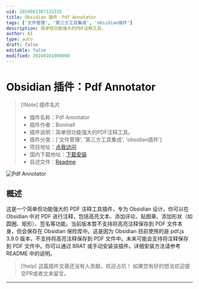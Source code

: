 ```yaml
---
uid: 2024081307133335
title: Obsidian 插件：Pdf Annotator
tags: ['文件管理', '第三方工具集成', 'obsidian插件']
description: 简单但功能强大的PDF注释工具。
author: AI
type: auto
draft: false
editable: false
modified: 20240101000000
---
```


# Obsidian 插件：Pdf Annotator

> [!Note] 插件名片
> - 插件名称：Pdf Annotator
> - 插件作者：Boninall
> - 插件说明：简单但功能强大的PDF注释工具。
> - 插件分类：['文件管理', '第三方工具集成', 'obsidian插件']
> - 项目地址：[点我访问](https://github.com/quorafind/obsidian-pdf-annotator)
> - 国内下载地址：[下载安装](https://pkmer.cn/products/plugin/pluginMarket/?pdf-annotator)
> - 自述文件：[Readme](https://ghproxy.net/https://raw.githubusercontent.com/Quorafind/Obsidian-PDF-Annotator/master/README.md)

![Pdf Annotator](https://cdn.pkmer.cn/covers/pdf-annotator.png!pkmer)

## 概述

这是一个简单但功能强大的 PDF 注释工具插件，专为 Obsidian 设计。你可以在 Obsidian 中对 PDF 进行注释，包括高亮文本、添加评论、贴图章、添加形状（如圆圈、矩形）、签名等功能。当前版本暂不支持将高亮注释保存到 PDF 文件本身，但会保存在 Obsidian 保险库中。这是因为 Obsidian 目前使用的是 pdf.js 3.9.0 版本，不支持将高亮注释保存到 PDF 文件中。未来可能会支持将注释保存到 PDF 文件中。你可以通过 BRAT 或手动安装该插件。详细安装方法请参考 README 中的说明。


> [!help] 
> 这篇插件文章还没有人贡献，欢迎占坑！
> 如果您有好的想法欢迎提交PR或者文末留言。
> 

---



